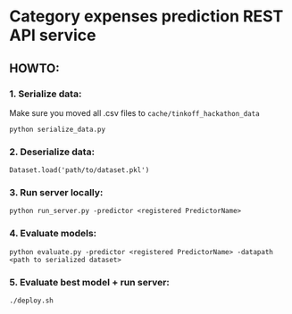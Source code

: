 # Category expenses prediction REST API service

## HOWTO:
### 1. Serialize data:
Make sure you moved all .csv files to `cache/tinkoff_hackathon_data`

`python serialize_data.py`

### 2. Deserialize data:

`Dataset.load('path/to/dataset.pkl')`

### 3. Run server locally:

`python run_server.py -predictor <registered PredictorName>`

### 4. Evaluate models:

`python evaluate.py -predictor <registered PredictorName> -datapath <path to serialized dataset>`

### 5. Evaluate best model + run server:

`./deploy.sh`